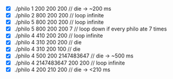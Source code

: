 - [x] ./philo 1 200 200 200           // die -> ~200 ms
- [x] ./philo 2 800 200 200           // loop infinite
- [x] ./philo 5 800 200 200           // loop infinite
- [x] ./philo 5 800 200 200 7         // loop down if every philo ate 7 times
- [x] ./philo 4 410 200 200           // loop infinite
- [x] ./philo 4 310 200 200           // die
- [x] ./philo 4 310 200 100           // die
- [x] ./philo 4 500 200 2147483647    // die -> ~500 ms
- [x] ./philo 4 2147483647 200 200    // loop infinite
- [x] ./philo 4 200 210 200           // die -> <210 ms